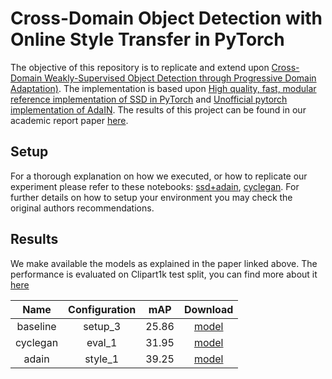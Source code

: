
# Cross-Domain Object Detection with Online Style Transfer in PyTorch

The objective of this repository is to replicate and extend upon [Cross-Domain Weakly-Supervised Object Detection through Progressive Domain Adaptation)](https://openaccess.thecvf.com/content_cvpr_2018/html/Inoue_Cross-Domain_Weakly-Supervised_Object_CVPR_2018_paper.html). The implementation is based upon [High quality, fast, modular reference implementation of SSD in PyTorch](https://github.com/lufficc/SSD) and [Unofficial pytorch implementation of AdaIN](https://github.com/naoto0804/pytorch-AdaIN). The results of this project can be found in our academic report paper [here](https://drive.google.com/file/d/1naaAcrRGMK7vxUmj_iRbpKZsqQLq5IpY/view?usp=sharing).

<!-- <div align="center">
  <img src="figures/baseline.png" />
  <img src="figures/adain.png" />
  <p>Detection results before (baseline) and after (adain).</p>
</div> -->


## Setup

For a thorough explanation on how we executed, or how to replicate our experiment please refer to these notebooks: [ssd+adain](https://colab.research.google.com/drive/1pZ-OorwGDpRUHazasamHE8wu26MLtOoo?usp=sharing), [cyclegan](https://drive.google.com/file/d/1ly6uhF1oX6lHt3HYwdtoMbjeK-JTp0AT/view?usp=sharing).
For further details on how to setup your environment you may check the original authors recommendations.


## Results

We make available the models as explained in the paper linked above.
The performance is evaluated on Clipart1k test split, you can find more about it [here](https://drive.google.com/file/d/1ly6uhF1oX6lHt3HYwdtoMbjeK-JTp0AT/view?usp=sharing)

| Name           | Configuration    |  mAP       |  Download |
| :------------: | :--------------: | :--------: | :-------: |
|  baseline      |     setup_3      |  25.86     | [model](https://drive.google.com/file/d/1CM7n967gnIeX7cvT_EJ4RdDWsEMkG2Q5/view?usp=sharing)   |
|  cyclegan      |     eval_1       |  31.95     | [model](https://drive.google.com/file/d/1zExtvJScKrIlEPpQ5Z5X5z2mM3pEUMy9/view?usp=sharing)   |
|  adain         |     style_1      |  39.25     | [model](https://drive.google.com/file/d/1CyfA3ZkbXXvL4M8CDNdUHKe7P_s3l-MS/view?usp=sharing)   |
